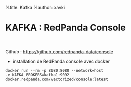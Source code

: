 %title: Kafka
%author: xavki


# KAFKA : RedPanda Console

<br>

Github : https://github.com/redpanda-data/console

* installation de RedPanda console avec docker

```
docker run --rm -p 8080:8080 --network=host
-e KAFKA_BROKERS=kafka1:9092
docker.redpanda.com/vectorized/console:latest
```
